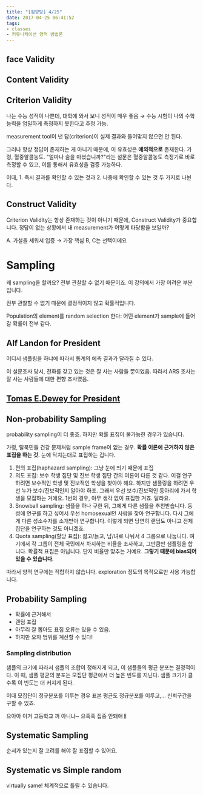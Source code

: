 ```yaml
---
title: "[컴양방] 4/25"
date: 2017-04-25 06:41:52
tags:
- classes
- 커뮤니케이션 양적 방법론
---
```

## face Validity

## Content Validity

## Criterion Validity
나는 수능 성적이 나쁜데, 대학에 와서 보니 성적이 매우 좋음
&rarr; 수능 시험이 나의 수학 능력을 엄밀하게 측정하지 못한다고 추정 가능.

measurement tool이 낸 답(criterion)이 실제 결과와 들어맞지 않으면 안 된다.

그러나 항상 정답이 존재하는 게 아니기 때문에, 이 유효성은 **예외적으로** 존재한다.
가령, 혈중알콜농도.
"얼마나 술을 마셨습니까?"라는 설문은 혈중알콜농도 측정기로 바로 측정할 수 있고,
이를 통해서 유효성을 검증 가능하다.

이때, 1. 즉시 결과를 확인할 수 있는 것과 2. 나중에 확인할 수 있는 것 두 가지로 나뉜다.
<!-- more -->

## Construct Validity

Criterion Validity는 항상 존재하는 것이 아니기 때문에, Construct Validity가 중요합니다.
정답이 없는 상황에서 내 measurement가 어떻게 타당함을 보일까?

A. 가설을 세워서 입증 &rarr; 가장 핵심
B, C는 선택이에요


# Sampling
왜 sampling을 할까요?
전부 관찰할 수 없기 때문이죠.
이 강의에서 가장 어려운 부분입니다.

전부 관찰할 수 없기 때문에 결정적이지 않고 확률적입니다.

Population의 element를 random selection 한다: 어떤 element가 sample에 들어갈 확률이 전부 같다.

## Alf Landon for President
어디서 샘플링을 하냐에 따라서 통계의 에측 결과가 달라질 수 있다.

이 설문조사 당시, 전화를 갖고 있는 것은 잘 사는 사람들 뿐이었음.
따라서 ARS 조사는 잘 사는 사람들에 대한 편향 조사였음.

## [Tomas E.Dewey for President](https://en.wikipedia.org/wiki/Dewey_Defeats_Truman)

## Non-probability Sampling

probability sampling이 더 좋죠.
하지만 확률 표집이 불가능한 경우가 있습니다.

가령, 탈북민들 건강 문제처럼 sample frame이 없는 경우.
**확률 이론에 근거하지 않은 표집을 하는 것**.
눈에 닥치는대로 표집하는 겁니다.

1. 편의 표집(haphazard sampling): 그냥 눈에 띄기 때문에 표집
1. 의도 표집:
보수 학생 집단 및 진보 학생 집단 간의 여론이 다른 것 같다.
이걸 연구 하려면 보수적인 학생 및 진보적인 학생을 찾아야 해요.
하지만 샘플링을 하려면 우선 누가 보수/진보적인지 알아야 하죠.
그래서 우선 보수/진보적인 동아리에 가서 학생을 모집하는 거예요.
1번의 경우, 아무 생각 없이 표집한 거죠. 달라요.
1. Snowball sampling:
샘플을 하나 구한 뒤, 그에게 다른 샘플을 추천받습니다.
동성애 연구를 하고 싶어서 우선 homosexual인 사람을 찾아 연구합니다.
다시 그에게 다른 성소수자를 소개받아 연구합니다.
이렇게 되면 당연히 랜덤도 아니고 전체 집단을 연구하는 것도 아니겠죠.
1. Quota sampling(할당 표집):
젊고/늙고, 남/녀로 나눠서 4 그룹으로 나눕니다.
여기에서 각 그룹이 전체 국민에서 차지하는 비율을 조사하고,
그만큼만 샘플링을 합니다.
확률적 표집은 아닙니다. 단지 비율만 맞추는 거예요.
**그렇기 때문에 bias되어있을 수 있습니다**.

따라서 양적 연구에는 적합하지 않습니다.
exploration 정도의 목적으로만 사용 가능합니다.

## Probability Sampling
- 확률에 근거해서
- 랜덤 표집
- 아무리 잘 뽑아도 표집 오류는 있을 수 있음.
- 하지만 오차 범위를 계산할 수 있다!

### Sampling distribution
샘플의 크기에 따라서 샘플의 조합이 정해지게 되고,
이 샘플들의 평균 분포는 결정적이다.
이 때, 샘플 평균의 분포는 모집단 평균에서 더 높은 빈도를 지닌다.
샘플 크기가 클 수록 이 빈도는 더 커지게 된다.

이때 모집단이 정규분포를 이루는 경우 표본 평균도 정규분포를 이루고,...
신뢰구간을 구할 수 있죠.

으아아 이거 고등학교 꺼 아니냐~
으흑흑 집중 안돼애ㅐ

## Systematic Sampling
순서가 있는지 잘 고려를 해야 잘 표집할 수 있어요.

## Systematic vs Simple random
virtually same!
체계적으로 틀릴 수 있습니다.
